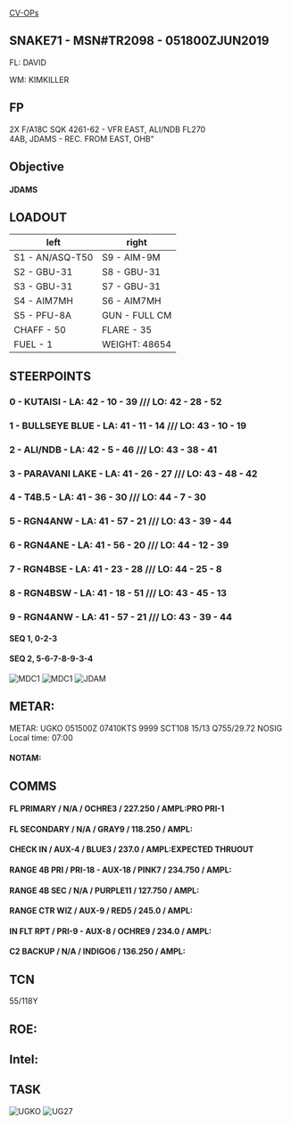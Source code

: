 [CV-OPs](/CVOPS/cvops.md)

## SNAKE71 - MSN#TR2098 - 051800ZJUN2019

FL: DAVID

WM: KIMKILLER


## FP
2X F/A18C SQK 4261-62 - VFR EAST, ALI/NDB FL270  
4AB, JDAMS - REC. FROM EAST, OHB"  			
					

## Objective
#### JDAMS



## LOADOUT

left | right
----- | -----
S1 - AN/ASQ-T50 | S9 - AIM-9M
S2 - GBU-31 | S8 - GBU-31
S3 - GBU-31 | S7 - GBU-31
S4 - AIM7MH | S6 - AIM7MH
S5 - PFU-8A | GUN - FULL CM
CHAFF - 50 | FLARE - 35
FUEL - 1 | WEIGHT: 48654



## STEERPOINTS

### 0 - KUTAISI - LA:  42 - 10 - 39 /// LO:  42 - 28 - 52  
### 1 - BULLSEYE BLUE - LA:  41 - 11 - 14 /// LO:  43 - 10 - 19  
### 2 - ALI/NDB - LA:  42 - 5 - 46 /// LO:  43 - 38 - 41  
### 3 - PARAVANI LAKE - LA:  41 - 26 - 27 /// LO:  43 - 48 - 42  
### 4 - T4B.5 - LA:  41 - 36 - 30 /// LO:  44 - 7 - 30  
### 5 - RGN4ANW - LA:  41 - 57 - 21 /// LO:  43 - 39 - 44  
### 6 - RGN4ANE - LA:  41 - 56 - 20 /// LO:  44 - 12 - 39  
### 7 - RGN4BSE - LA:  41 - 23 - 28 /// LO:  44 - 25 - 8  
### 8 - RGN4BSW - LA:  41 - 18 - 51 /// LO:  43 - 45 - 13  
### 9 - RGN4ANW - LA:  41 - 57 - 21 /// LO:  43 - 39 - 44  


#### SEQ 1, 0-2-3
#### SEQ 2, 5-6-7-8-9-3-4

![MDC1](MDC10.PNG)
![MDC1](MDC20.PNG)
![JDAM](/TAC21/TAC21DMPI.png)

## METAR: 
METAR: UGKO 051500Z 07410KTS 9999 SCT108 15/13 Q755/29.72 NOSIG  
Local time: 07:00

#### NOTAM: 



## COMMS
#### FL PRIMARY / N/A / OCHRE3 / 227.250 / AMPL:PRO PRI-1
#### FL SECONDARY / N/A / GRAY9 / 118.250 / AMPL:
#### CHECK IN / AUX-4 / BLUE3 / 237.0 / AMPL:EXPECTED THRUOUT
#### RANGE 4B PRI / PRI-18 - AUX-18 / PINK7 / 234.750 / AMPL:
#### RANGE 4B SEC / N/A / PURPLE11 / 127.750 / AMPL:
#### RANGE CTR WIZ / AUX-9 / RED5 / 245.0 / AMPL:
#### IN FLT RPT / PRI-9 - AUX-8 / OCHRE9 / 234.0 / AMPL:
#### C2 BACKUP / N/A / INDIGO6 / 136.250 / AMPL:


## TCN
55/118Y	 


## ROE:


## Intel:


## TASK

![UGKO](/FLIPS/UGKS_PARK.png)
![UG27](/FLIPS/UGKS_GND.png)


